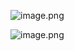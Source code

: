![image.png](https://tc-cdn.flowus.cn/oss/cbea1db3-faf5-4e99-bba7-69e39873423e/image.png?time=1747469700&token=422e2a25e6b675a2521044e1eb9e3a13fc26af8c19e937c253d20dc43f46a10b&role=sharePaid)

![image.png](https://tc-cdn.flowus.cn/oss/398f9506-90cc-465d-b4c9-77c99b02e5ed/image.png?time=1747469700&token=516ea0d5964c09462278f8debc9e9d40ac607e29e11bad19b8d8a0f82e60f4af&role=sharePaid)

